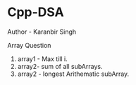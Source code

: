 # Cpp-DSA
Author - Karanbir Singh

Array Question 
1. array1 - Max till i.
2. array2- sum of all subArrays.
3. array2 - longest Arithematic subArray.